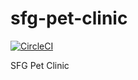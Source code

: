 # sfg-pet-clinic
[![CircleCI](https://dl.circleci.com/status-badge/img/gh/danielperezdeleon/sfg-pet-clinic/tree/main.svg?style=svg)](https://dl.circleci.com/status-badge/redirect/gh/danielperezdeleon/sfg-pet-clinic/tree/main)

SFG Pet Clinic
